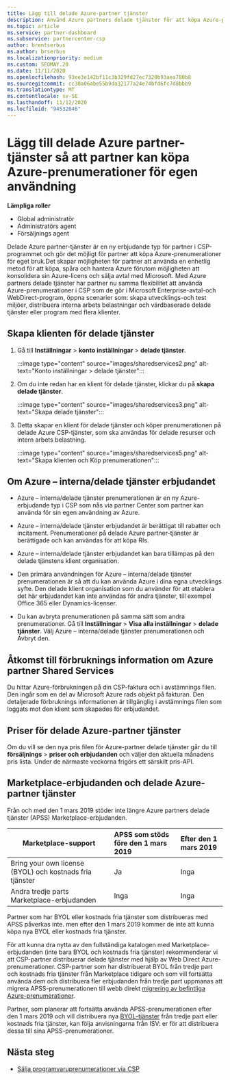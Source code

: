 ```yaml
---
title: Lägg till delade Azure-partner tjänster
description: Använd Azure partners delade tjänster för att köpa Azure-prenumerationer för eget bruk och för att få en enhetlig metod för att köpa, spåra och hantera Azure.
ms.topic: article
ms.service: partner-dashboard
ms.subservice: partnercenter-csp
author: brentserbus
ms.author: brserbus
ms.localizationpriority: medium
ms.custom: SEOMAY.20
ms.date: 11/11/2020
ms.openlocfilehash: 93ee3e142bf11c3b329fd27ec7320b93aea780b8
ms.sourcegitcommit: cc30a06abe55b9da32177a24e74bfd6fc7d8bbb9
ms.translationtype: MT
ms.contentlocale: sv-SE
ms.lasthandoff: 11/12/2020
ms.locfileid: "94532046"
---
```

# <a name="add-azure-partner-shared-services-so-partners-can-buy-azure-subscriptions-for-their-own-use"></a>Lägg till delade Azure partner-tjänster så att partner kan köpa Azure-prenumerationer för egen användning

 
**Lämpliga roller**

- Global administratör
- Administratörs agent
- Försäljnings agent

Delade Azure partner-tjänster är en ny erbjudande typ för partner i CSP-programmet och gör det möjligt för partner att köpa Azure-prenumerationer för eget bruk.Det skapar möjligheten för partner att använda en enhetlig metod för att köpa, spåra och hantera Azure förutom möjligheten att konsolidera sin Azure-licens och sälja avtal med Microsoft. Med Azure partners delade tjänster har partner nu samma flexibilitet att använda Azure-prenumerationer i CSP som de gör i Microsoft Enterprise-avtal-och WebDirect-program, öppna scenarier som: skapa utvecklings-och test miljöer, distribuera interna arbets belastningar och värdbaserade delade tjänster eller program med flera klienter.  

## <a name="create-the-shared-services-tenant"></a>Skapa klienten för delade tjänster

1. Gå till **Inställningar**  >  **konto inställningar**  >  **delade tjänster**.

   :::image type="content" source="images/sharedservices2.png" alt-text="Konto inställningar > delade tjänster":::

2. Om du inte redan har en klient för delade tjänster, klickar du på **skapa delade tjänster**.

   :::image type="content" source="images/sharedservices3.png" alt-text="Skapa delade tjänster":::

3. Detta skapar en klient för delade tjänster och köper prenumerationen på delade Azure CSP-tjänster, som ska användas för delade resurser och intern arbets belastning.

   :::image type="content" source="images/sharedservices5.png" alt-text="Skapa klienten och Köp prenumerationen":::

## <a name="about-the-azure--internalshared-services-offer"></a>Om Azure – interna/delade tjänster erbjudandet

- Azure – interna/delade tjänster prenumerationen är en ny Azure-erbjudande typ i CSP som nås via partner Center som partner kan använda för sin egen användning av Azure.

- Azure – interna/delade tjänster erbjudandet är berättigat till rabatter och incitament.  Prenumerationer på delade Azure partner-tjänster är berättigade och kan användas för att köpa RIs.

- Azure – interna/delade tjänster erbjudandet kan bara tillämpas på den delade tjänstens klient organisation.

- Den primära användningen för Azure – interna/delade tjänster prenumerationen är så att du kan använda Azure i dina egna utvecklings syfte. Den delade klient organisation som du använder för att etablera det här erbjudandet kan inte användas för andra tjänster, till exempel Office 365 eller Dynamics-licenser.

- Du kan avbryta prenumerationen på samma sätt som andra prenumerationer. Gå till **Inställningar**  >  **Visa alla inställningar**  >  **delade tjänster**. Välj Azure – interna/delade tjänster prenumerationen och Avbryt den.

## <a name="accessing-azure-partner-shared-services-consumption-details"></a>Åtkomst till förbruknings information om Azure partner Shared Services

Du hittar Azure-förbrukningen på din CSP-faktura och i avstämnings filen. Den ingår som en del av Microsoft Azure rads objekt på fakturan. Den detaljerade förbruknings informationen är tillgänglig i avstämnings filen som loggats mot den klient som skapades för erbjudandet.

## <a name="azure-partner-shared-services-pricing"></a>Priser för delade Azure-partner tjänster

Om du vill se den nya pris filen för Azure-partner delade tjänster går du till **försäljnings**  >  **priser och erbjudanden** och väljer den aktuella månadens pris lista. Under de närmaste veckorna frigörs ett särskilt pris-API.

## <a name="marketplace-offers-and-azure-partner-shared-services"></a>Marketplace-erbjudanden och delade Azure-partner tjänster

Från och med den 1 mars 2019 stöder inte längre Azure partners delade tjänster (APSS) Marketplace-erbjudanden.

|**Marketplace-support**   |**APSS som stöds före den 1 mars 2019**|**Efter den 1 mars 2019**|
|---------------------------|:----------------------------|:-------------------|
|Bring your own license (BYOL) och kostnads fria tjänster   | Ja   | Inga|
|Andra tredje parts Marketplace-erbjudanden   | Inga   |Inga|

Partner som har BYOL eller kostnads fria tjänster som distribueras med APSS påverkas inte. men efter den 1 mars 2019 kommer de inte att kunna köpa nya BYOL eller kostnads fria tjänster.

För att kunna dra nytta av den fullständiga katalogen med Marketplace-erbjudanden (inte bara BYOL och kostnads fria tjänster) rekommenderar vi att CSP-partner distribuerar delade tjänster med hjälp av Web Direct Azure-prenumerationer.  CSP-partner som har distribuerat BYOL från tredje part och kostnads fria tjänster från Marketplace tidigare och som vill fortsätta använda dem och distribuera fler erbjudanden från tredje part uppmanas att migrera APSS-prenumerationen till webb direkt [migrering av befintliga Azure-prenumerationer](/azure/cloud-solution-provider/migration/migration#migrating-existing-azure-subscriptions).

Partner, som planerar att fortsätta använda APSS-prenumerationen efter den 1 mars 2019 och vill distribuera nya [BYOL-tjänster](https://azuremarketplace.microsoft.com/marketplace/apps?filters=byol) från tredje part eller kostnads fria tjänster, kan följa anvisningarna från ISV: er för att distribuera dessa till sina APSS-prenumerationer.

## <a name="next-steps"></a>Nästa steg

- [Sälja programvaruprenumerationer via CSP](csp-software-subscriptions.md)